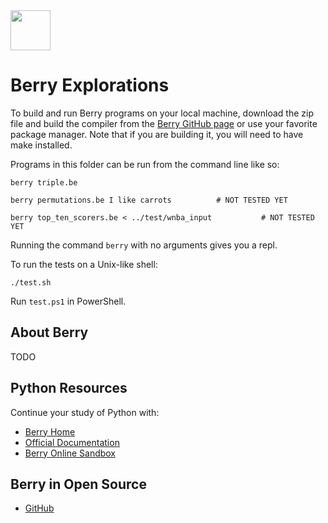 <img src="https://raw.githubusercontent.com/rtoal/polyglot/master/docs/resources/berry-logo-64.png" width="64" height="64">

# Berry Explorations

To build and run Berry programs on your local machine, download the zip file and build the compiler from the [Berry GitHub page](https://github.com/berry-lang/berry) or use your favorite package manager. Note that if you are building it, you will need to have make installed.

Programs in this folder can be run from the command line like so:

```
berry triple.be
```

```
berry permutations.be I like carrots          # NOT TESTED YET
```

```
berry top_ten_scorers.be < ../test/wnba_input           # NOT TESTED YET
```

Running the command `berry` with no arguments gives you a repl.

To run the tests on a Unix-like shell:

```
./test.sh
```

Run `test.ps1` in PowerShell.

## About Berry

TODO

## Python Resources

Continue your study of Python with:

- [Berry Home](https://berry-lang.github.io/)
- [Official Documentation](https://berry.readthedocs.io/en/latest/)
- [Berry Online Sandbox](https://berry-lang.github.io/try-online/)

## Berry in Open Source

- [GitHub](https://github.com/berry-lang/berry)
